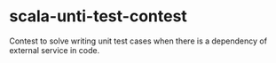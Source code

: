 # scala-unti-test-contest
Contest to solve writing unit test cases when there is a dependency of external service in code.
